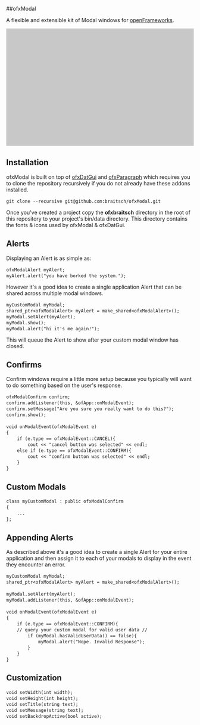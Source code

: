 ##ofxModal

A flexible and extensible kit of Modal windows for [openFrameworks](http://openframeworks.cc/).

![ofxModalAlert](./readme-imgs/ofxModalAlert.gif)

## Installation

ofxModal is built on top of [ofxDatGui](https://github.com/braitsch/ofxDatGui) and [ofxParagraph](https://github.com/braitsch/ofxParagraph) which requires you to clone the repository recursively if you do not already have these addons installed.

	git clone --recursive git@github.com:braitsch/ofxModal.git


Once you've created a project copy the **ofxbraitsch** directory in the root of this repository to your project's bin/data directory. This directory contains the fonts & icons used by ofxModal & ofxDatGui.

## Alerts
Displaying an Alert is as simple as:

	ofxModalAlert myAlert;
	myAlert.alert("you have borked the system.");

However it's a good idea to create a single application Alert that can be shared across multiple modal windows.

	myCustomModal myModal;
	shared_ptr<ofxModalAlert> myAlert = make_shared<ofxModalAlert>();
	myModal.setAlert(myAlert);
	myModal.show();
	myModal.alert("hi it's me again!");
	
This will queue the Alert to show after your custom modal window has closed.

## Confirms
Confirm windows require a little more setup because you typically will want to do something based on the user's response.

	ofxModalConfirm confirm;
	confirm.addListener(this, &ofApp::onModalEvent);
	confirm.setMessage("Are you sure you really want to do this?");
	confirm.show();
	
	void onModalEvent(ofxModalEvent e)
	{
		if (e.type == ofxModalEvent::CANCEL){
			cout << "cancel button was selected" << endl;
		else if (e.type == ofxModalEvent::CONFIRM){
			cout << "confirm button was selected" << endl;
		}
	}

## Custom Modals

	class myCustomModal : public ofxModalConfirm
	{
		...
	};

## Appending Alerts
As described above it's a good idea to create a single Alert for your entire application and then assign it to each of your modals to display in the event they encounter an error.

	myCustomModal myModal;
	shared_ptr<ofxModalAlert> myAlert = make_shared<ofxModalAlert>();

	myModal.setAlert(myAlert);
	myModal.addListener(this, &ofApp::onModalEvent);
	
	void onModalEvent(ofxModalEvent e)
	{
		if (e.type == ofxModalEvent::CONFIRM){
		// query your custom modal for valid user data //
			if (myModal.hasValidUserData() == false){
				myModal.alert("Nope. Invalid Response");
			}
		}
	}

## Customization

	void setWidth(int width);
	void setHeight(int height);
	void setTitle(string text);
	void setMessage(string text);
	void setBackdropActive(bool active);

	
